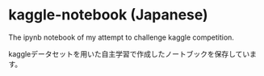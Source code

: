# kaggle-notebook (Japanese)

The ipynb notebook of my attempt to challenge kaggle competition.

kaggleデータセットを用いた自主学習で作成したノートブックを保存しています。
